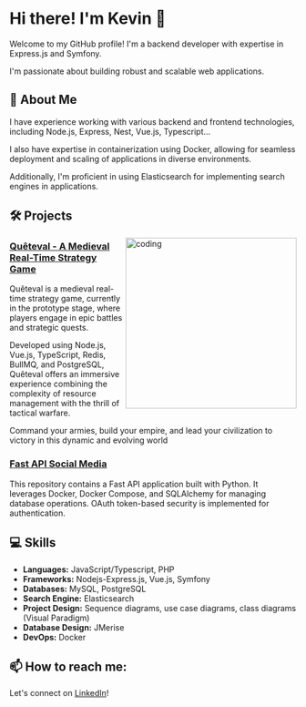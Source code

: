 # Hi there! I'm Kevin 👋 
 
Welcome to my GitHub profile! I'm a backend developer with expertise in Express.js and Symfony.  
 
I'm passionate about building robust and scalable web applications. 

## :book: About Me

I have experience working with various backend and frontend technologies, including Node.js, Express, Nest, Vue.js, Typescript... 

I also have expertise in containerization using Docker, allowing for seamless deployment and scaling of applications in diverse environments.

Additionally, I'm proficient in using Elasticsearch for implementing search engines in applications.

## 🛠️ Projects

<img align="right" alt="coding" width="300" src="https://media.licdn.com/dms/image/v2/D4E2DAQGyashlLxx8GQ/profile-treasury-image-shrink_800_800/profile-treasury-image-shrink_800_800/0/1725303870729?e=1725969600&v=beta&t=B9Gw0VVWMhbO3UXE4TTtwpIQ-7QbyRokq94zi1mhzw8">

### [Quêteval - A Medieval Real-Time Strategy Game](https://www.queteval.fr) 

Quêteval is a medieval real-time strategy game, currently in the prototype stage, where players engage in epic battles and strategic quests. 

Developed using Node.js, Vue.js, TypeScript, Redis, BullMQ, and PostgreSQL, Quêteval offers an immersive experience combining the complexity of resource management with the thrill of tactical warfare. 

Command your armies, build your empire, and lead your civilization to victory in this dynamic and evolving world

### [Fast API Social Media](https://github.com/khersinpro/fast-social-media)
This repository contains a Fast API application built with Python. It leverages Docker, Docker Compose, and SQLAlchemy for managing database operations. OAuth token-based security is implemented for authentication.

## 💻 Skills

- **Languages:** JavaScript/Typescript, PHP
- **Frameworks:** Nodejs-Express.js, Vue.js, Symfony
- **Databases:** MySQL, PostgreSQL
- **Search Engine:** Elasticsearch
- **Project Design:** Sequence diagrams, use case diagrams, class diagrams (Visual Paradigm)
- **Database Design:** JMerise
- **DevOps:** Docker

## 📫 How to reach me:

Let's connect on [LinkedIn](https://www.linkedin.com/in/kevin-hersin/)!


<!--
**khersinpro/khersinpro** is a ✨ _special_ ✨ repository because its `README.md` (this file) appears on your GitHub profile.

Here are some ideas to get you started:

- 🔭 I’m currently working on ...
- 🌱 I’m currently learning ...
- 👯 I’m looking to collaborate on ...
- 🤔 I’m looking for help with ...
- 💬 Ask me about ...
- 📫 How to reach me: ...
- 😄 Pronouns: ...
- ⚡ Fun fact: ...
-->

